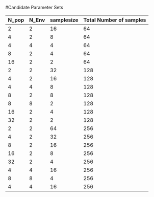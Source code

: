 #Candidate Parameter Sets

| N_pop | N_Env | samplesize | Total Number of samples |
| --- | --- | --- | --- | 
| 2 | 2 | 16 | 64 |
| 4 | 2 | 8 | 64 |
| 4 | 4 | 4 | 64 |
| 8 | 2 | 4 | 64 |
| 16| 2 | 2 | 64 |
| 2 | 2 | 32 | 128 |
| 4 | 2 | 16 | 128 |
| 4 | 4 | 8 | 128 |
| 8 | 2 | 8 | 128 |
| 8 | 8 | 2 | 128 |
| 16 | 2 | 4 | 128 |
| 32 | 2 | 2 | 128 |
| 2 | 2 | 64 | 256 |
| 4 | 2 | 32 | 256 |
| 8 | 2 | 16 | 256 |
| 16 | 2 | 8| 256 |
| 32 | 2 | 4 | 256 |
| 4 | 4 | 16 | 256 |
| 8 | 8 | 4 | 256 |
| 4 | 4 | 16 | 256 |
